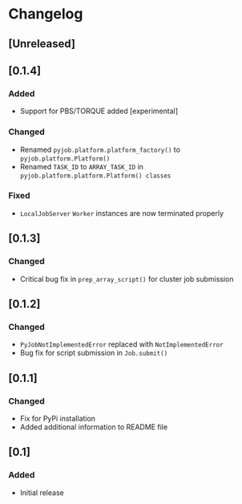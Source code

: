 
# Changelog

## [Unreleased]

## [0.1.4]
### Added
- Support for PBS/TORQUE added [experimental]
### Changed
- Renamed `pyjob.platform.platform_factory()` to `pyjob.platform.Platform()`
- Renamed `TASK_ID` to `ARRAY_TASK_ID` in `pyjob.platform.platform.Platform() classes`
### Fixed
- `LocalJobServer` `Worker` instances are now terminated properly

## [0.1.3]
### Changed
- Critical bug fix in ``prep_array_script()`` for cluster job submission

## [0.1.2]
### Changed
- ``PyJobNotImplementedError`` replaced with ``NotImplementedError``
- Bug fix for script submission in ``Job.submit()``

## [0.1.1]
### Changed
- Fix for PyPi installation
- Added additional information to README file

## [0.1]
### Added
- Initial release
